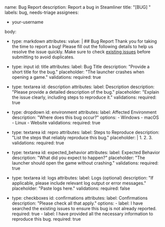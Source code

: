 name: Bug Report
description: Report a bug in Steamliner
title: "[BUG] <Short description>"
labels: bug, needs-triage
assignees: 
  - your-username

body:
  - type: markdown
    attributes:
      value: |
        ## Bug Report
        Thank you for taking the time to report a bug! Please fill out the following details to help us resolve the issue quickly.
        Make sure to check [existing issues](../issues) before submitting to avoid duplicates.

  - type: input
    id: title
    attributes:
      label: Bug Title
      description: "Provide a short title for the bug."
      placeholder: "The launcher crashes when opening a game."
    validations:
      required: true

  - type: textarea
    id: description
    attributes:
      label: Description
      description: "Please provide a detailed description of the bug."
      placeholder: "Explain the issue clearly, including steps to reproduce it."
    validations:
      required: true

  - type: dropdown
    id: environment
    attributes:
      label: Affected Environment
      description: "Where does this bug occur?"
      options:
        - Windows
        - macOS
        - Linux
        - Website
      validations:
        required: true

  - type: textarea
    id: repro
    attributes:
      label: Steps to Reproduce
      description: "List the steps that reliably reproduce this bug."
      placeholder: |
        1. 
        2. 
        3. 
    validations:
      required: true

  - type: textarea
    id: expected_behavior
    attributes:
      label: Expected Behavior
      description: "What did you expect to happen?"
      placeholder: "The launcher should open the game without crashing."
    validations:
      required: true

  - type: textarea
    id: logs
    attributes:
      label: Logs (optional)
      description: "If applicable, please include relevant log output or error messages."
      placeholder: "Paste logs here."
    validations:
      required: false

  - type: checkboxes
    id: confirmations
    attributes:
      label: Confirmations
      description: "Please check all that apply."
      options:
        - label: I have searched the existing issues to ensure this bug is not already reported.
          required: true
        - label: I have provided all the necessary information to reproduce this bug.
          required: true
